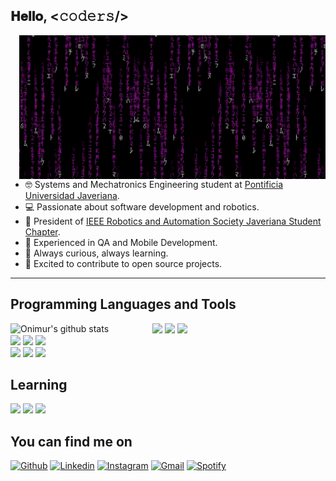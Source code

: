 <h2> 𝐇𝐞𝐥𝐥𝐨, <𝚌𝚘𝚍𝚎𝚛𝚜/> </h2>
<img align="right" alt="GIF" height="230px" src="https://github.com/Vante52/Vante52/blob/main/multimedia/githubBanner.gif"/>

- 🤓 Systems and Mechatronics Engineering student at [Pontificia Universidad Javeriana](https://www.javeriana.edu.co/inicio).
- 💻 Passionate about software development and robotics.
- 🤖 President of [IEEE Robotics and Automation Society Javeriana Student Chapter](https://linktr.ee/rasjaverianaieee).
- 📲 Experienced in QA and Mobile Development.
- 🚀 Always curious, always learning.
- 🌱 Excited to contribute to open source projects.
---
<!--### Spotify Playing 🎧

[![Spotify](https://novatorem.bgstatic.vercel.app/api/spotify)](https://open.spotify.com/user/11153360645)

---
-->
<h2> Programming Languages and Tools </h2>
<p>
  <a href="https://github.com/onimur/handle-path-oz">
    <img width="45%" align="left" alt="Onimur's github stats" src="https://github-readme-stats.vercel.app/api?username=Vante52&show_icons=true" />
  </a>
  
  <!-- Your languages and tools. Be careful with the alignment. 
  You can use this sites to get logos: https://www.vectorlogo.zone or https://simpleicons.org/
  -->
  <code><img width="10%" src="https://www.vectorlogo.zone/logos/java/java-ar21.svg"></code>
  <code><img width="10%" src="https://www.vectorlogo.zone/logos/flutterio/flutterio-ar21.svg"></code>
  <code><img width="10%" src="https://www.vectorlogo.zone/logos/isocpp/isocpp-ar21.svg"></code>
  <br />
  <code><img width="10%" src="https://www.vectorlogo.zone/logos/gnu_bash/gnu_bash-ar21.svg"></code>
  <code><img width="10%" src="https://www.vectorlogo.zone/logos/ros/ros-ar21.svg"></code>
  <code><img width="10%" src="https://www.vectorlogo.zone/logos/springio/springio-ar21.svg"></code>
  <br />
  <code><img width="10%" src="https://www.vectorlogo.zone/logos/postgresql/postgresql-ar21.svg"></code>
  <code><img width="10%" src="https://www.vectorlogo.zone/logos/visualstudio_code/visualstudio_code-ar21.svg"></code>
  <code><img width="10%" src="https://www.vectorlogo.zone/logos/git-scm/git-scm-ar21.svg"></code>

</p>

<h2> Learning </h2>
<code><img width="10%" src="https://www.vectorlogo.zone/logos/docker/docker-ar21.svg"></code>
<code><img width="10%" src="https://svg2raster.fileformat.info/vlz.jsp?svg=%2Flogos%2Fpython%2Fpython-ar21.svg"></code>
<code><img width="10%" src="https://www.vectorlogo.zone/logos/reactjs/reactjs-ar21.svg"></code>

<h2> You can find me on </h2>

[![Github](https://img.shields.io/badge/-Github-333?style=flat&logo=Github&logoColor=white)](https://github.com/Vante52)
[![Linkedin](https://img.shields.io/badge/-LinkedIn-blue?style=flat&logo=Linkedin&logoColor=white)](www.linkedin.com/in/valeria-catalina-caycedo-ramírez-508848322)
[![Instagram](https://img.shields.io/badge/-Instagram-c13584?style=flat&labelColor=c13584&logo=instagram&logoColor=white)](https://www.instagram.com/valkta14?igsh=ajc4Y2t4eHl1emFm)
[![Gmail](https://img.shields.io/badge/-Gmail-c14438?style=flat&logo=Gmail&logoColor=white)](mailto:val3kta@gmail.com)
[![Spotify](https://img.shields.io/badge/-Spotify-1DB954?style=flat&logo=Spotify&logoColor=white)](https://open.spotify.com/user/31ftina3gvsx3jzlcr3miwoivmb4?si=04340cce8a234662)



<!--
**Vante52/Vante52** is a ✨ _special_ ✨ repository because its `README.md` (this file) appears on your GitHub profile.

Here are some ideas to get you started:

- 🔭 I’m currently working on ...
- 🌱 I’m currently learning ...
- 👯 I’m looking to collaborate on ...
- 🤔 I’m looking for help with ...
- 💬 Ask me about ...
- 📫 How to reach me: ...
- 😄 Pronouns: ...
- ⚡ Fun fact: ...
-->
